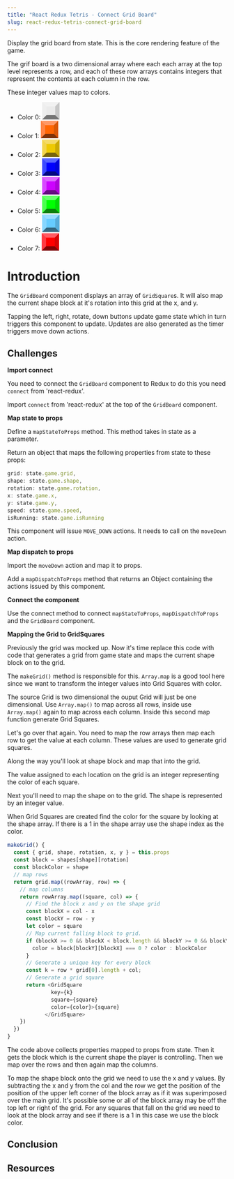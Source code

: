 ```yaml
---
title: "React Redux Tetris - Connect Grid Board"
slug: react-redux-tetris-connect-grid-board
---
```


Display the grid board from state. This is the core rendering
feature of the game. 

The grif board is a two dimensional array where each each 
array at the top level represents a row, and each of these 
row arrays contains integers that represent the contents at
each column in the row. 

These integer values map to colors. 

- Color 0: ![square](assets/square-0.png)
- Color 1: ![square](assets/square-1.png)
- Color 2: ![square](assets/square-2.png)
- Color 3: ![square](assets/square-3.png)
- Color 4: ![square](assets/square-4.png)
- Color 5: ![square](assets/square-5.png)
- Color 6: ![square](assets/square-6.png)
- Color 7: ![square](assets/square-7.png)

# Introduction 

The `GridBoard` component displays an array of `GridSquare`s. 
It will also map the current shape block at it's rotation into 
this grid at the x, and y. 

Tapping the left, right, rotate, down buttons update game state 
which in turn triggers this component to update. Updates are 
also generated as the timer triggers move down actions. 

## Challenges

**Import connect**

You need to connect the `GridBoard` component to Redux to do this you 
need `connect` from 'react-redux'.

Import `connect` from 'react-redux' at the top of the `GridBoard`
component. 

**Map state to props**

Define a `mapStateToProps` method. This method takes in state 
as a parameter. 

Return an object that maps the following properties from state 
to these props: 

```JavaScript
grid: state.game.grid,
shape: state.game.shape,
rotation: state.game.rotation,
x: state.game.x,
y: state.game.y,
speed: state.game.speed,
isRunning: state.game.isRunning
```

This component will issue `MOVE_DOWN` actions. It needs to call 
on the `moveDown` action. 

**Map dispatch to props**

Import the `moveDown` action and map it to props. 

Add a `mapDispatchToProps` method that returns an Object 
containing the actions issued by this component. 

**Connect the component**

Use the connect method to connect `mapStateToProps`, 
`mapDispatchToProps` and the `GridBoard` component. 

**Mapping the Grid to GridSquares**

Previously the grid was mocked up. Now it's time replace 
this code with code that generates a grid from game state 
and maps the current shape block on to the grid. 

The `makeGrid()` method is responsible for this. 
`Array.map` is a good tool here since we want to 
transform the integer values into Grid Squares with 
color. 

The source Grid is two dimensional the ouput Grid will 
just be one dimensional. Use `Array.map()` to map 
across all rows, inside use `Array.map()` again to map
across each column. Inside this second map function
generate Grid Squares. 

Let's go over that again. You need to map the row arrays
then map each row to get the value at each column. These 
values are used to generate grid squares. 

Along the way you'll look at shape block and map that into
the grid. 

The value assigned to each location on the grid is an integer 
representing the color of each square.

Next you'll need to map the shape on to the grid. The 
shape is represented by an integer value. 

When Grid Squares are created find the color for the 
square by looking at the shape array. If there is a 1
in the shape array use the shape index as the color. 

```JavaScript
makeGrid() {
  const { grid, shape, rotation, x, y } = this.props
  const block = shapes[shape][rotation]
  const blockColor = shape
  // map rows
  return grid.map((rowArray, row) => {
    // map columns
    return rowArray.map((square, col) => {
      // Find the block x and y on the shape grid
      const blockX = col - x
      const blockY = row - y
      let color = square
      // Map current falling block to grid. 
      if (blockX >= 0 && blockX < block.length && blockY >= 0 && blockY < block.length) {
        color = block[blockY][blockX] === 0 ? color : blockColor
      }
      // Generate a unique key for every block
      const k = row * grid[0].length + col;
      // Generate a grid square
      return <GridSquare
              key={k}
              square={square}
              color={color}>{square}
            </GridSquare>
    })
  })
}
```

The code above collects properties mapped to props from state. 
Then it gets the block which is the current shape the player 
is controlling. Then we map over the rows and then again map 
the columns. 

To map the shape block onto the grid we need to use the x and y
values. By subtracting the x and y from the col and the row
we get the position of the position of the upper left corner 
of the block array as if it was superimposed over the main
grid. It's possible some or all of the block array may be 
off the top left or right of the grid. For any squares that 
fall on the grid we need to look at the block array and see
if there is a 1 in this case we use the block color.

## Conclusion


## Resources

 
